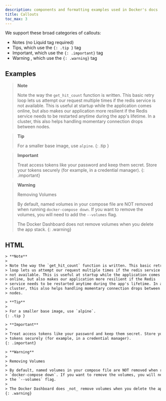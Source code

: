 ```yaml
---
description: components and formatting examples used in Docker's docs
title: Callouts
toc_max: 3
---
```


We support these broad categories of callouts:

- Notes (no Liquid tag required)
- Tips, which use the `{: .tip }` tag
- Important, which use the `{: .important}` tag
- Warning , which use the `{: .warning}` tag

## Examples

> **Note**
>
> Note the way the `get_hit_count` function is written. This basic retry
> loop lets us attempt our request multiple times if the redis service is
> not available. This is useful at startup while the application comes
> online, but also makes our application more resilient if the Redis
> service needs to be restarted anytime during the app's lifetime. In a
> cluster, this also helps handling momentary connection drops between
> nodes.

> **Tip**
>
> For a smaller base image, use `alpine`.
{: .tip }


> **Important**
>
> Treat access tokens like your password and keep them secret. Store your
> tokens securely (for example, in a credential manager).
{: .important}


> **Warning**
>
> Removing Volumes
>
> By default, named volumes in your compose file are NOT removed when running
> `docker-compose down`. If you want to remove the volumes, you will need to add
> the `--volumes` flag.
>
> The Docker Dashboard does not remove volumes when you delete the app stack.
{: .warning}

## HTML

```html
> **Note**
>
> Note the way the `get_hit_count` function is written. This basic retry
> loop lets us attempt our request multiple times if the redis service is
> not available. This is useful at startup while the application comes
> online, but also makes our application more resilient if the Redis
> service needs to be restarted anytime during the app's lifetime. In a
> cluster, this also helps handling momentary connection drops between
> nodes.

> **Tip**
>
> For a smaller base image, use `alpine`.
{: .tip }

> **Important**
>
> Treat access tokens like your password and keep them secret. Store your
> tokens securely (for example, in a credential manager).
{: .important} 

> **Warning**
>
> Removing Volumes
>
> By default, named volumes in your compose file are NOT removed when running
> `docker-compose down`. If you want to remove the volumes, you will need to add
> the `--volumes` flag.
>
> The Docker Dashboard does _not_ remove volumes when you delete the app stack.
{: .warning}
```
